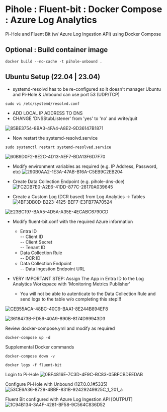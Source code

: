 # Pihole : Fluent-bit : Docker Compose : Azure Log Analytics
Pi-Hole and Fluent Bit (w/ Azure Log Ingestion API) using Docker Compose

## Optional : Build container image
```console
docker build --no-cache -t pihole-unbound .
```

## Ubuntu Setup (22.04 | 23.04)
* systemd-resolvd has to be re-configured so it doesn't manager Ubuntu and Pi-Hole & Unbound
can use port 53 (UDP/TCP)
```console
sudo vi /etc/systemd/resolvd.conf
```
* ADD LOCAL IP ADDRESS TO DNS
* CHANGE 'DNSStubListener' from 'yes' to 'no' and write/quit
  
![85BE3754-8BA3-4FA4-A8E2-9D36147B1871](https://github.com/dcodev1702/pihole_fluentbit_docker/assets/32214072/fb8ad910-cb8b-43b2-a013-2f57a8c3b314)

* Now restart the systemd-resolvd.service
```console
sudo systemctl restart systemd-resolved.service
```

![60B9D0F2-8E2C-4D13-AEF7-BDA13F6D7F70](https://github.com/dcodev1702/pihole_fluentbit_docker/assets/32214072/200eb2ab-ddf2-42bf-956e-56255656aeda)

* Modify environment variables as required (e.g. IP Address, Password, etc)
![290B0AA2-1E3A-47AB-B16A-C5EB9C2EB204](https://github.com/dcodev1702/pihole_fluentbit_docker/assets/32214072/0207d30f-975f-4e39-b1bd-596e26040f9b)

* Create Data Collection Endpoint (e.g. pihole-dns-dce)
![FC2DB7E0-A2E6-41DD-877C-28170A039645](https://github.com/dcodev1702/pihole_fluentbit_docker/assets/32214072/940ebe50-09b8-4553-9846-2dd640e4e4b9)

* Create a Custom Log (DCR based) from Log Analytics -> Tables
![4BF3DB0D-B223-4125-BEF7-E3FB77A70524](https://github.com/dcodev1702/pihole_fluentbit_docker/assets/32214072/34202dd6-df13-4078-8335-9482b2179e04)

![E23BC197-BAA5-4D5A-A35E-4ECABC6790CD](https://github.com/dcodev1702/pihole_fluentbit_docker/assets/32214072/94972096-dd76-4719-b8e7-ccdd48f2b7f8)

* Modify fluent-bit.conf with the required Azure information
  * Entra ID <br />
    -- Client ID <br />
    -- Client Secret <br />
    -- Tenant ID <br />
  * Data Collection Rule <br />
    -- DCR ID <br />
  * Data Collection Endpoint <br />
    -- Data Ingestion Endpoint URL <br />

* VERY IMPORTANT STEP: Assign The App in Entra ID to the Log Analytics Workspace with 'Monitoring Metrics Publisher'
  * You will not be able to autenticate to the Data Collection Rule and send logs to the table w/o completing this step!!!
  
![CEB55ACA-48BC-40C9-BAA1-8E244B894EF8](https://github.com/dcodev1702/pihole_fluentbit_docker/assets/32214072/5913ffe1-20c6-466c-87fa-491d1025a05f)

![3618473B-FD56-40A9-890B-8174D99943D3](https://github.com/dcodev1702/pihole_fluentbit_docker/assets/32214072/1d3a9e9b-340e-420f-b37f-121f4458d6ff)

Review docker-compose.yml and modify as required
```console
docker-compose up -d
```

Supplemental Docker commands
```console
docker-compose down -v
```

```console
docker logs -f fluent-bit
```

Login to Pi-Hole
![0BF4816E-7C3D-4F9C-BC83-05BFCBDEEDAB](https://github.com/dcodev1702/pihole_fluentbit_docker/assets/32214072/14e606d8-4a25-48a1-b410-3331a3057a93)


Configure Pi-Hole with Unbound (127.0.0.1#5335)
![53CE6A36-8729-4BBF-831B-92429249925C_1_201_a](https://github.com/dcodev1702/pihole_fluentbit_docker/assets/32214072/e67b67e2-444a-4d84-8951-73ffafa63490)


Fluent Bit configured with Azure Log Ingestion API [OUTPUT]
![1C94B134-3A4F-4281-BF58-9C564C836D52](https://github.com/dcodev1702/pihole_fluentbit_docker/assets/32214072/e7922b04-48f7-4bd0-a15d-41cd2a57d429)


